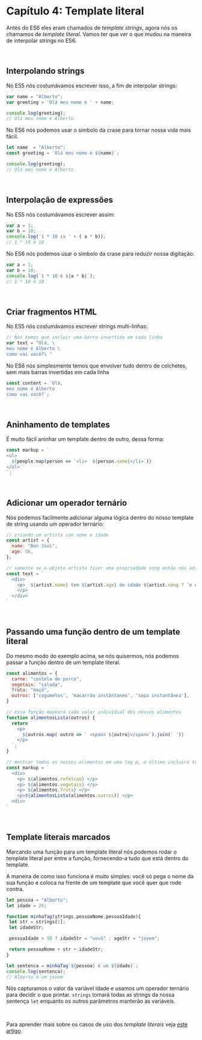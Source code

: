 # Capítulo 4: Template literal

Antes do ES6 eles eram chamados de *template strings*, agora nós os chamamos de *template literal*. Vamos ter que ver o que mudou na maneira de interpolar strings no ES6.

&nbsp;

## Interpolando strings

No ES5 nós costumávamos escrever isso, a fim de interpolar strings:

``` javascript
var name = "Alberto";
var greeting = 'Olá meu nome é ' + name;

console.log(greeting);
// Olá meu nome é Alberto
```

No ES6 nós podemos usar o símbolo da crase para tornar nossa vida mais fácil.

``` javascript
let name  = "Alberto";
const greeting = `Olá meu nome é ${name}`;

console.log(greeting);
// Olá meu nome é Alberto
```

&nbsp;

## Interpolação de expressões

No ES5 nós costumávamos escrever assim:

``` javascript
var a = 1;
var b = 10;
console.log('1 * 10 is ' + ( a * b));
// 1 * 10 é 10

```

No ES6 nós podemos usar o símbolo da crase para reduzir nossa digitação:

``` javascript
var a = 1;
var b = 10;
console.log(`1 * 10 é ${a * b}`);
// 1 * 10 é 10
```

&nbsp;

## Criar fragmentos HTML

No ES5 nós costumávamos escrever strings multi-linhas:


``` javascript
// Nós temos que incluir uma barra invertida em cada linha
var text = "Olá, \
meu nome é Alberto \
como vai você?\ "
```

No ES6 nós simplesmente temos que envolver tudo dentro de colchetes, sem mais barras invertidas em cada linha

``` javascript 
const content = `Olá,
meu nome é Alberto
como vai você?`;
```

&nbsp;

## Aninhamento de templates

É muito fácil aninhar um template dentro de outro, dessa forma:

``` js
const markup = `
<ul>
  ${people.map(person => `<li>  ${person.name}</li>`)}
</ul>
`;
```

&nbsp;

## Adicionar um operador ternário

Nós podemos facilmente adicionar alguma lógica dentro do nosso template de string usando um operador ternário:

``` js
// criando um artista com nome e idade
const artist = {
  name: "Bon Jovi",
  age: 56,
};

// somente se o objeto artista tiver uma propriedade song então nós adicionamos no nosso parágrafo, caso contrário não retormanos nada
const text = `
  <div>
    <p>  ${artist.name} tem ${artist.age} de idade ${artist.song ? `e escreveu a música ${artist.song}` : '' }
    </p>
  </div>
`
```

&nbsp;

## Passando uma função dentro de um template literal

Do mesmo modo do exemplo acima, se nós quisermos, nós podemos passar a função dentro de um template literal.

``` js
const alimentos = {
  carne: "costela de porco",
  vegetais: "salada",
  fruta: "maçã",
  outros: ['cogumelos', 'macarrão instântaneo', 'sopa instantânea'],
}

// essa função mapeará cada valor individual dos nossos alimentos
function alimentosLista(outros) {
  return `
    <p> 
      ${outros.map( outro => ` <span> ${outro}</span>`).join(' ')}
    </p>
  `;
}

// mostrar todos os nossos alimentos em uma tag p, o último incluirá todos eles do array **outros**
const markup = `
  <div>
    <p> ${alimentos.refeicao} </p>
    <p> ${alimentos.vegetais} </p>
    <p> ${alimentos.fruta} </p>
    <p>${alimentosLista(alimentos.outros)} </p>
  <div>
`
```

&nbsp;

## Template literais marcados

Marcando uma função para um template literal nós podemos rodar o template literal por entre a função, fornecendo-a tudo que está dentro do template.

A maneira de como isso funciona é muito simples: você só pega o nome da sua função e coloca na frente de um template que você quer que rode contra.

 ```js
let pessoa = "Alberto";
let idade = 25;

function minhaTag(strings,pessoaNome,pessoaIdade){
  let str = strings[1];
  let idadeStr;

  pessoaIdade > 50 ? idadeStr = "vovô" : ageStr = "jovem";

  return pessoaNome + str + idadeStr;
}

let sentenca = minhaTag`${pessoa} é um ${idade}`;
console.log(sentenca);
// Alberto é um jovem
```

Nós capturamos o valor da variável idade e usamos um operador ternário para decidir o que printar.
`strings` tomará todas as strings da nossa sentença `let` enquanto os outros parâmetros manterão as variáveis.

&nbsp;

Para aprender mais sobre os casos de uso dos *template literais* veja [este artigo](https://codeburst.io/javascript-es6-tagged-template-literals-a45c26e54761).
